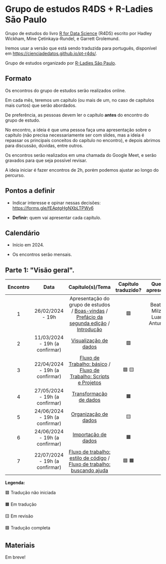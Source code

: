 # Grupo de estudos R4DS + R-Ladies São Paulo

Grupo de estudos do livro [R for Data Science](https://r4ds.hadley.nz/) (R4DS) escrito por Hadley Wickham, Mine Çetinkaya-Rundel, e Garrett Grolemund.

Iremos usar a versão que está sendo traduzida para português, disponível em <https://cienciadedatos.github.io/pt-r4ds/>.

Grupo de estudos organizado por [R-Ladies São Paulo](https://rladies-sp.org).

## Formato

Os encontros do grupo de estudos serão realizados online.

Em cada mês, teremos um capítulo (ou mais de um, no caso de capítulos mais curtos) que serão abordados.

De preferência, as pessoas devem ler o capítulo **antes** do encontro do grupo de estudo.

No encontro, a ideia é que uma pessoa faça uma apresentação sobre o capítulo (não precisa necessariamente ser com slides, mas a ideia é repassar os principais conceitos do capítulo no encontro), e depois abrimos para discussão, dúvidas, entre outros.

Os encontros serão realizados em uma chamada do Google Meet, e serão gravados para que seja possível revisar. 

A ideia iniciar é fazer encontros de 2h, porém podemos ajustar ao longo do percurso.

## Pontos a definir


- Indicar interesse e opinar nessas decisões: <https://forms.gle/fEAptgHgNXbLTPWy6>

-   **Definir:** quem vai apresentar cada capítulo.

## Calendário

-   Início em 2024.

-   Os encontros serão mensais.

## **Parte 1**: "Visão geral".

| Encontro |      Data      |                                                                                                                     Capítulo(s)/Tema                                                                                                                     | Capítulo traduzido? | Quem apresenta |
|:--------:|:--------:|:------------------------------:|:--------:|:--------:|
|    1     | 26/02/2024 - 19h | Apresentação do grupo de estudos / [Boas-vindas](https://cienciadedatos.github.io/pt-r4ds/) / [Prefácio da segunda edição](https://cienciadedatos.github.io/pt-r4ds/preface-2e.html) / [Introdução](https://cienciadedatos.github.io/pt-r4ds/intro.html) |         🟩          |  Beatriz Milz e Luana Antunes |
|    2     |  11/03/2024 - 19h  (a confirmar) |                                                                                  [Visualização de dados](https://cienciadedatos.github.io/pt-r4ds/data-visualize.html)                                                                                   |         🟩          |                |
|    3     |  22/04/2024 - 19h  (a confirmar)    |                           [Fluxo de Trabalho: básico](https://cienciadedatos.github.io/pt-r4ds/workflow-basics.html) / [Fluxo de Trabalho: Scripts e Projetos](https://cienciadedatos.github.io/pt-r4ds/workflow-scripts.html)                           |        🟩 🟨        |                |
|    4     |  27/05/2024 - 19h (a confirmar)  |                                                                                  [Transformação de dados](https://cienciadedatos.github.io/pt-r4ds/data-transform.html)                                                                                  |         🟧          |                |
|    5     |    24/06/2024  - 19h (a confirmar)     |                                                                                     [Organização de dados](https://cienciadedatos.github.io/pt-r4ds/data-tidy.html)                                                                                      |         🟨          |                |
|    6     |   24/06/2024  - 19h (a confirmar)   |                                                                                     [Importação de dados](https://cienciadedatos.github.io/pt-r4ds/data-import.html)                                                                                     |         🟧          |                |
|    7     |   22/07/2024  - 19h (a confirmar)  |                          [Fluxo de trabalho: estilo de código](https://cienciadedatos.github.io/pt-r4ds/workflow-style.html) / [Fluxo de trabalho: buscando ajuda](https://cienciadedatos.github.io/pt-r4ds/workflow-help.html)                          |        🟩 🟧        |                |

**Legenda:**

🟥 Tradução não iniciada

🟧 Em tradução

🟨 Em revisão

🟩 Tradução completa

## Materiais

Em breve!

